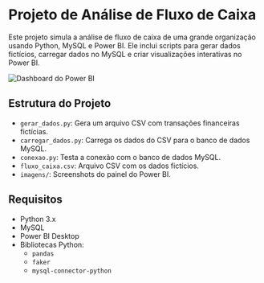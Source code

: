 # Projeto de Análise de Fluxo de Caixa

Este projeto simula a análise de fluxo de caixa de uma grande organização usando Python, MySQL e Power BI. Ele inclui scripts para gerar dados fictícios, carregar dados no MySQL e criar visualizações interativas no Power BI.

![Dashboard do Power BI](imagens/dashboard.png)

## Estrutura do Projeto

- `gerar_dados.py`: Gera um arquivo CSV com transações financeiras fictícias.
- `carregar_dados.py`: Carrega os dados do CSV para o banco de dados MySQL.
- `conexao.py`: Testa a conexão com o banco de dados MySQL.
- `fluxo_caixa.csv`: Arquivo CSV com os dados fictícios.
- `imagens/`: Screenshots do painel do Power BI.

## Requisitos

- Python 3.x
- MySQL
- Power BI Desktop
- Bibliotecas Python:
  - `pandas`
  - `faker`
  - `mysql-connector-python`